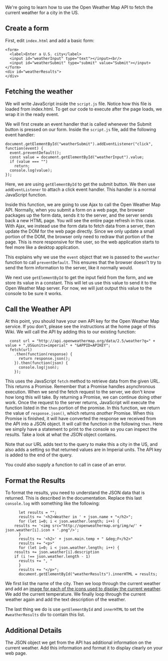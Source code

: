 We're going to learn how to use the Open Weather Map API to fetch the current weather for a city in the US.

## Create a form

First, edit `index.html` and add a basic form:

```
<form>
  <label>Enter a U.S. city</label>
  <input id="weatherInput" type="text"></input><br/>
  <input id="weatherSubmit" type="submit" value="Submit"></input>
</form>
<div id="weatherResults">
</div>
```

## Fetching the weather

We will write JavaScript inside the `script.js` file. Notice how this file is loaded from index.html. To get our code to execute after the page loads, we wrap it in the ready event.

We will first create an event handler that is called whenever the Submit button is pressed on our form. Inside the `script.js` file, add the following event handler:

```
document.getElementById("weatherSubmit").addEventListener("click", function(event) {
  event.preventDefault();
  const value = document.getElementById("weatherInput").value;
  if (value === "")
    return;
  console.log(value);
});
```

Here, we are using `getElementById` to get the submit button. We then use `addEventListener` to attach a click event handler. This handler is a normal JavaScript function.

Inside this function, we are going to use Ajax to call the Open Weather Map API. Normally, when you submit a form on a web page, the browser packages up the form data, sends it to the server, and the server sends back a new HTML page. You will see the entire page refresh in this case. With Ajax, we instead use the form data to fetch data from a server, then update the DOM for the web page directly. Since we only update a small portion of the DOM, the browser only need to redraw that portion of the page. This is more responsive for the user, so the web application starts to feel more like a desktop application.

This explains why we use the `event` object that we is passed to the `weather` function to call `preventDefault`. This ensures that the browser doesn't try to send the form information to the server, like it normally would.

We next use `getElementById` to get the input field from the form, and we store its value in a constant. This will let us use this value to send it to the Open Weather Map server. For now, we will just output this value to the console to be sure it works.

## Call the Weather API

At this point, you should have your own API key for the Open Weather Map service. If you don't, please see the instructions at the home page of this Wiki. We will call the API by adding this to our existing function:

```
  const url = "http://api.openweathermap.org/data/2.5/weather?q=" + value + ",US&units=imperial" + "&APPID=APIKEY";
  fetch(url)
    .then(function(response) {
      return response.json();
    }).then(function(json) {
      console.log(json);
    });
```

This uses the JavaScript `fetch` method to retrieve data from the given URL. This returns a Promise. Remember that a Promise handles asynchronous execution. When we send the fetch request to the server, we don't know how long this will take. By returning a Promise, we can continue doing other work. Once the request to the server returns, JavaScript will execute the function listed in the `then` portion of the promise. In this function, we return the value of `response.json()`, which returns _another_ Promise. When this Promise is finished, it will have converted the response we received from the API into a JSON object. It will call the function in the following `then`. Here we simply have a statement to print to the console so you can inspect the results. Take a look at what the JSON object contains.

Note that our URL adds text to the query to make this a city in the US, and also adds a setting so that returned values are in Imperial units. The API key is added to the end of the query.

You could also supply a function to call in case of an error.

## Format the Results

To format the results, you need to understand the JSON data that is returned. This is described in the documentation. Replace this last `console.log` with something like the following:

```
      let results = "";
      results += '<h2>Weather in ' + json.name + "</h2>";
      for (let i=0; i < json.weather.length; i++) {
	results += '<img src="http://openweathermap.org/img/w/' + json.weather[i].icon + '.png"/>';
      }
      results += '<h2>' + json.main.temp + " &deg;F</h2>"
      results += "<p>"
      for (let i=0; i < json.weather.length; i++) {
	results += json.weather[i].description
	if (i !== json.weather.length - 1)
	  results += ", "
      }
      results += "</p>";
      document.getElementById("weatherResults").innerHTML = results;
```

We first list the name of the city. Then we loop through the current weather and add an [image for each of the icons used to display the current weather](https://openweathermap.org/weather-conditions). We add the current temperature. We finally loop through the current weather again and add the text description of the weather.

The last thing we do is use `getElementById` and `innerHTML` to set the `#weatherResults` div to contain this list.

## Additional Details

The JSON object we get from the API has additional information on the current weather. Add this information and format it to display clearly on your web page.

